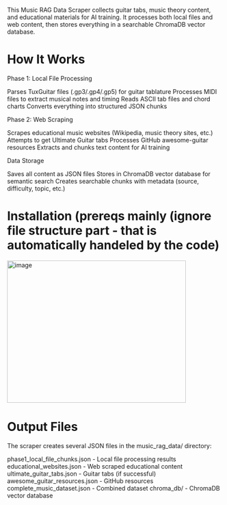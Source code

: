 This Music RAG Data Scraper collects guitar tabs, music theory content, and educational materials for AI training. It processes both local files and web content, then stores everything in a searchable ChromaDB vector database.
# How It Works
Phase 1: Local File Processing

Parses TuxGuitar files (.gp3/.gp4/.gp5) for guitar tablature
Processes MIDI files to extract musical notes and timing
Reads ASCII tab files and chord charts
Converts everything into structured JSON chunks

Phase 2: Web Scraping

Scrapes educational music websites (Wikipedia, music theory sites, etc.)
Attempts to get Ultimate Guitar tabs
Processes GitHub awesome-guitar resources
Extracts and chunks text content for AI training

Data Storage

Saves all content as JSON files
Stores in ChromaDB vector database for semantic search
Creates searchable chunks with metadata (source, difficulty, topic, etc.)

# Installation (prereqs mainly (ignore file structure part - that is automatically handeled by the code)
<img width="418" height="332" alt="image" src="https://github.com/user-attachments/assets/ff38cc75-63dd-433a-8a53-08e8d592ebb4" />






# Output Files
The scraper creates several JSON files in the music_rag_data/ directory:

phase1_local_file_chunks.json - Local file processing results
educational_websites.json - Web scraped educational content
ultimate_guitar_tabs.json - Guitar tabs (if successful)
awesome_guitar_resources.json - GitHub resources
complete_music_dataset.json - Combined dataset
chroma_db/ - ChromaDB vector database




